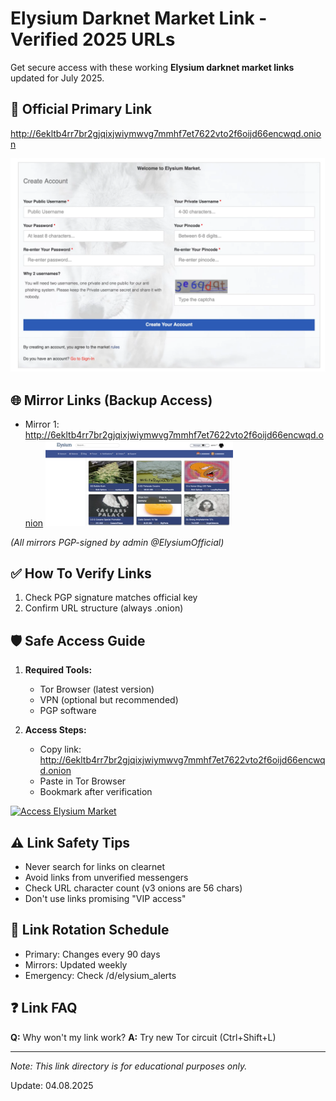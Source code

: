 # Elysium Darknet Market Link - Verified 2025 URLs

Get secure access with these working **Elysium darknet market links** updated for July 2025.

## 🔗 Official Primary Link
http://6ekltb4rr7br2gjqixjwiymwvg7mmhf7et7622vto2f6oijd66encwqd.onion

<a href="http://6ekltb4rr7br2gjqixjwiymwvg7mmhf7et7622vto2f6oijd66encwqd.onion"><img src="/media/progress.webp" alt="Elysium Login" style="max-width: 100%;"></a>

## 🌐 Mirror Links (Backup Access)
- Mirror 1: http://6ekltb4rr7br2gjqixjwiymwvg7mmhf7et7622vto2f6oijd66encwqd.onion
[<img src="/media/content.webp" width="300" alt="Elysium Market Interface Guide">](http://6ekltb4rr7br2gjqixjwiymwvg7mmhf7et7622vto2f6oijd66encwqd.onion)


*(All mirrors PGP-signed by admin @ElysiumOfficial)*

## ✅ How To Verify Links
1. Check PGP signature matches official key
2. Confirm URL structure (always .onion)

## 🛡️ Safe Access Guide
1. **Required Tools:**
   - Tor Browser (latest version)
   - VPN (optional but recommended)
   - PGP software

2. **Access Steps:**
   - Copy link: http://6ekltb4rr7br2gjqixjwiymwvg7mmhf7et7622vto2f6oijd66encwqd.onion
   - Paste in Tor Browser
   - Bookmark after verification

<a href="http://6ekltb4rr7br2gjqixjwiymwvg7mmhf7et7622vto2f6oijd66encwqd.onion"><img src="/media/access-button.png" alt="Access Elysium Market" style="max-width: 100%;"></a>

## ⚠️ Link Safety Tips
- Never search for links on clearnet
- Avoid links from unverified messengers
- Check URL character count (v3 onions are 56 chars)
- Don't use links promising "VIP access"

## 🔄 Link Rotation Schedule
- Primary: Changes every 90 days
- Mirrors: Updated weekly
- Emergency: Check /d/elysium_alerts

## ❓ Link FAQ
**Q:** Why won't my link work?
**A:** Try new Tor circuit (Ctrl+Shift+L)

---

*Note: This link directory is for educational purposes only.*





























Update:  04.08.2025